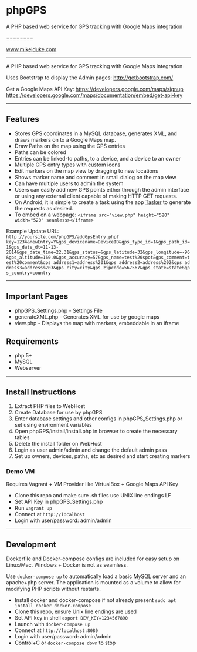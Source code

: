 # phpGPS

A PHP based web service for GPS tracking with Google Maps integration

========

www.mikelduke.com

*******************************************************************************
A PHP based web service for GPS tracking with Google Maps integration

Uses Bootstrap to display the Admin pages:
http://getbootstrap.com/

Get a Google Maps API Key:
https://developers.google.com/maps/signup
https://developers.google.com/maps/documentation/embed/get-api-key

*******************************************************************************

## Features

* Stores GPS coordinates in a MySQL database, generates XML, and draws markers on to a Google Maps map.
* Draw Paths on the map using the GPS entries
* Paths can be colored
* Entries can be linked-to paths, to a device, and a device to an owner
* Multiple GPS entry types with custom icons
* Edit markers on the map view by dragging to new locations
* Shows marker name and comment in small dialog on the map view 
* Can have multiple users to admin the system
* Users can easily add new GPS points either through the admin interface or using any external client capable of making HTTP GET requests.
* On Android, it is simple to create a task using the app [Tasker](https://play.google.com/store/apps/details?id=net.dinglisch.android.taskerm&hl=en) to generate the requests as desired. 
* To embed on a webpage: 
```<iframe src="view.php" height="520" width="520" seamless></iframe>```

Example Update URL:  
    `http://yoursite.com/phpGPS/addGpsEntry.php?key=1234&newEntry=Y&gps_devicename=DeviceID&gps_type_id=1&gps_path_id=1&gps_date_dt=11-13-2014&gps_date_time=22.31&gps_status=&gps_latitude=32&gps_longitude=-96&gps_altitude=160.0&gps_accuracy=57&gps_name=test%20spot&gps_comment=test%20comment&gps_address1=address%201&gps_address2=address%202&gps_address3=address%203&gps_city=city&gps_zipcode=567567&gps_state=state&gps_country=country`

*******************************************************************************

## Important Pages

* phpGPS_Settings.php   - Settings File
* generateXML.php       - Generates XML for use by google maps
* view.php              - Displays the map with markers, embeddable in an iframe

## Requirements

* php 5+
* MySQL
* Webserver

*******************************************************************************

## Install Instructions

1. Extract PHP files to WebHost
1. Create Database for use by phpGPS
1. Enter database settings and other configs in phpGPS_Settings.php or set using environment variables
1. Open phpGPS/install/install.php in browser to create the necessary tables
1. Delete the install folder on WebHost
1. Login as user admin/admin and change the default admin pass
1. Set up owners, devices, paths, etc as desired and start creating markers

### Demo VM

Requires Vagrant + VM Provider like VirtualBox + Google Maps API Key

* Clone this repo and make sure .sh files use UNIX line endings LF
* Set API Key in phpGPS_Settings.php
* Run ```vagrant up```
* Connect at `http://localhost`
* Login with user/password: admin/admin

*******************************************************************************

## Development

Dockerfile and Docker-compose configs are included for easy setup on Linux/Mac. Windows + Docker is not as seamless.

Use `docker-compose up` to automatically load a basic MySQL server and an apache+php server.
The application is mounted as a volume to allow for modifying PHP scripts without restarts.

* Install docker and docker-compose if not already present `sudo apt install docker docker-compose`
* Clone this repo, ensure Unix line endings are used
* Set API key in shell `export DEV_KEY=1234567890`
* Launch with `docker-compose up`
* Connect at `http://localhost:8080`
* Login with user/password: admin/admin
* Control+C or `docker-compose down` to stop
